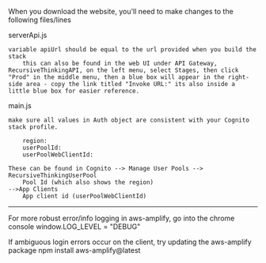 When you download the website, you'll need to make changes to the following files/lines

serverApi.js

    variable apiUrl should be equal to the url provided when you build the stack
        this can also be found in the web UI under API Gateway, RecursiveThinkingAPI, on the left menu, select Stages, then click "Prod" in the middle menu, then a blue box will appear in the right-side area - copy the link titled "Invoke URL:" its also inside a little blue box for easier reference.
    
main.js

    make sure all values in Auth object are consistent with your Cognito stack profile.
    
        region:
        userPoolId:
        userPoolWebClientId:

    These can be found in Cognito --> Manage User Pools --> RecursiveThinkingUserPool
        Pool Id (which also shows the region)
    -->App Clients
        App client id (userPoolWebClientId)
--------------------------------------------------------------------------

For more robust error/info logging in aws-amplify, go into the chrome console
    window.LOG_LEVEL = "DEBUG"

If ambiguous login errors occur on the client, try updating the aws-amplify package
    npm install aws-amplify@latest
    